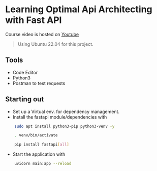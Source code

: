 # Learning Optimal Api Architecting with Fast API

Course video is hosted on [Youtube](https://youtu.be/0sOvCWFmrtA?list=PL1rYsxRTxo1KBas9ljQv999UGGfRKx7VP)

> Using Ubuntu 22.04 for this project.

## Tools

- Code Editor
- Python3
- Postman to test requests

## Starting out

- Set up a Virtual env. for dependency management.
- Install the fastapi module/dependencies with

``` Bash
    sudo apt install python3-pip python3-venv -y

    . venv/bin/activate

    pip install fastapi[all]
```

- Start the application with

``` Bash
    uvicorn main:app --reload

```

